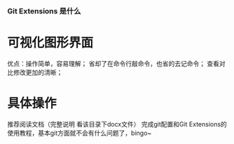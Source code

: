 ### Git Extensions 是什么

# 可视化图形界面
优点：操作简单，容易理解； 省却了在命令行敲命令，也省的去记命令；  查看对比修改更加的清晰；

# 具体操作
推荐阅读文档（完整说明 看该目录下docx文件）
完成git配置和Git Extensions的使用教程，基本git方面就不会有什么问题了，bingo~
